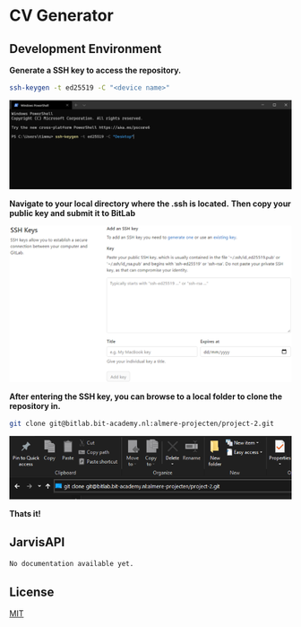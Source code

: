 # CV Generator
## Development Environment
**Generate a SSH key to access the repository.**
```bash
ssh-keygen -t ed25519 -C "<device name>"
```


![Image1](dependencies/git/readme-sshGenerate.png)


**Navigate to your local directory where the .ssh is located.**
**Then copy your public key and submit it to BitLab**


![Image2](dependencies/git/readme-ssh.png)


**After entering the SSH key, you can browse to a local folder to clone the repository in.**
```bash
git clone git@bitlab.bit-academy.nl:almere-projecten/project-2.git
```


![Image3](dependencies/git/readme-clone.png)


**Thats it!**
## JarvisAPI
```bash
No documentation available yet.
```
## License
[MIT](https://choosealicense.com/licenses/mit/)